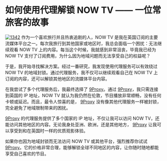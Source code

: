 # 如何使用代理解锁 NOW TV —— 一位常旅客的故事
<a href='https://postimages.org/' target='_blank'><img src='https://i.postimg.cc/hPx97Zr5/1342.jpg' border='0' alt='1342'/></a>
作为一个喜欢旅行并且热衷追剧的人，NOW TV 是我在英国订阅的主要流媒体平台之一。每次我旅行到其他国家或地区时，我总会面临一个困扰：无法继续观看 NOW TV 上的内容。每当这个时候，我就感到非常沮丧，毕竟我已经为 NOW TV 支付了订阅费用，为什么因为地域问题而无法享受自己的权益呢？

于是，我开始寻找解决方案。经过一番研究，我发现使用代理服务可以有效绕过 NOW TV 的地域封锁。通过代理服务，我不仅可以继续观看自己在 NOW TV 上订阅的内容，还可以解锁其他地区的流媒体平台内容。

在我尝试了多个代理服务后，我最终选择了 [9Proxy](https://the9proxy.short.gy/github-homepage-chloe321)。通过 [9Proxy](https://the9proxy.short.gy/github-homepage-chloe321)，我只需连接到英国的 IP 地址，NOW TV 就认为我仍然在伦敦，节目播放非常顺畅，没有任何卡顿或延迟。而且，最令人惊喜的是， [9Proxy](https://the9proxy.short.gy/github-homepage-chloe321) 没有像其他代理服务一样被封锁，完全避免了地域限制带来的困扰。

[9Proxy](https://the9proxy.short.gy/github-homepage-chloe321) 的代理服务提供了多个国家的 IP 地址，不仅让我可以访问 NOW TV，还能访问其他地区的内容。无论我身处亚洲、欧洲，还是其他地方， [9Proxy](https://the9proxy.short.gy/github-homepage-chloe321) 让我可以享受到和在英国时一样的优质观影体验。

如果你也因为地域封锁而无法访问 NOW TV 或其他平台，强烈推荐你试试 [9Proxy](https://the9proxy.short.gy/github-pricing-chloe321)。它的价格非常合理，能够解锁全球不同地区的内容，让你随时随地都能享受自己喜欢的节目。
